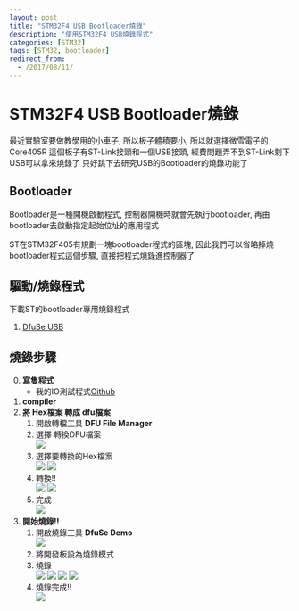 ```yaml
---
layout: post
title: "STM32F4 USB Bootloader燒錄"
description: "使用STM32F4 USB燒錄程式"
categories: [STM32]
tags: [STM32, bootloader]
redirect_from:
  - /2017/08/11/
---
```

# STM32F4 USB Bootloader燒錄 #

最近實驗室要做教學用的小車子, 所以板子體積要小, 所以就選擇微雪電子的Core405R
這個板子有ST-Link接頭和一個USB接頭, 經費問題弄不到ST-Link剩下USB可以拿來燒錄了
只好跳下去研究USB的Bootloader的燒錄功能了

## Bootloader
Bootloader是一種開機啟動程式, 控制器開機時就會先執行bootloader, 再由bootloader去啟動指定起始位址的應用程式

ST在STM32F405有規劃一塊bootloader程式的區塊, 因此我們可以省略掉燒bootloader程式這個步驟, 直接把程式燒錄進控制器了

## 驅動/燒錄程式
下載ST的bootloader專用燒錄程式
1. [DfuSe USB](http://www.st.com/en/development-tools/stsw-stm32080.html)

## 燒錄步驟
0. **寫隻程式**
	* 我的IO測試程式[Github](https://github.com/yuhao-kuo/demouse)
1. **compiler**
2. **將 Hex檔案 轉成 dfu檔案**
	1. 開啟轉檔工具 **DFU File Manager**
	2. 選擇 轉換DFU檔案<br>
		![](https://yuhao-kuo.github.io/blog/images/postimg/stm32-usb-bootloader/HexToDfu01.PNG)
	3. 選擇要轉換的Hex檔案<br>
		![](https://yuhao-kuo.github.io/blog/images/postimg/stm32-usb-bootloader/HexToDfu02.PNG)
		![](https://yuhao-kuo.github.io/blog/images/postimg/stm32-usb-bootloader/HexToDfu03.PNG)
	4. 轉換!!<br>
		![](https://yuhao-kuo.github.io/blog/images/postimg/stm32-usb-bootloader/HexToDfu04.PNG)
		![](https://yuhao-kuo.github.io/blog/images/postimg/stm32-usb-bootloader/HexToDfu05.PNG)
	5. 完成<br>
		![](https://yuhao-kuo.github.io/blog/images/postimg/stm32-usb-bootloader/HexToDfu06.PNG)
3. **開始燒錄!!**
	1. 開啟燒錄工具 **DfuSe Demo**<br>
		![](https://yuhao-kuo.github.io/blog/images/postimg/stm32-usb-bootloader/DfuSeDemo01.PNG)
	2. 將開發板設為燒錄模式
	3. 燒錄<br>
		![](https://yuhao-kuo.github.io/blog/images/postimg/stm32-usb-bootloader/DfuSeDemo02.PNG)
		![](https://yuhao-kuo.github.io/blog/images/postimg/stm32-usb-bootloader/DfuSeDemo03.PNG)
		![](https://yuhao-kuo.github.io/blog/images/postimg/stm32-usb-bootloader/DfuSeDemo04.PNG)
		![](https://yuhao-kuo.github.io/blog/images/postimg/stm32-usb-bootloader/DfuSeDemo05.PNG)
	4. 燒錄完成!!<br>
		![](https://yuhao-kuo.github.io/blog/images/postimg/stm32-usb-bootloader/DfuSeDemo06.PNG)
